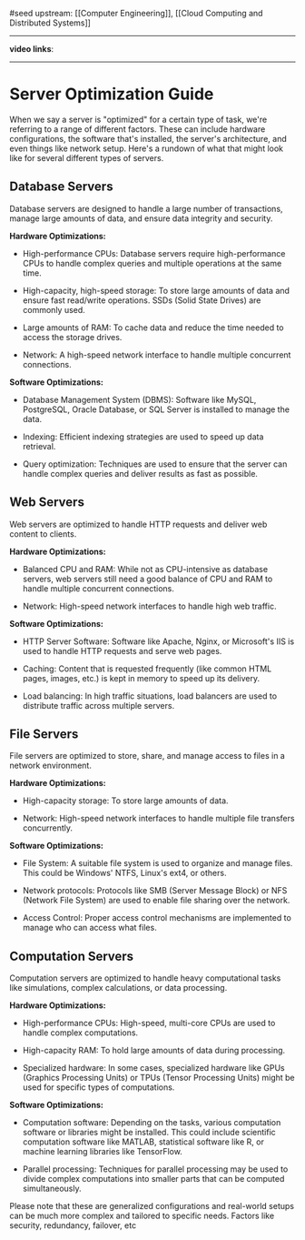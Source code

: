 
#seed 
upstream: [[Computer Engineering]], [[Cloud Computing and Distributed Systems]]

---

**video links**: 

---

# Server Optimization Guide

When we say a server is "optimized" for a certain type of task, we're referring to a range of different factors. These can include hardware configurations, the software that's installed, the server's architecture, and even things like network setup. Here's a rundown of what that might look like for several different types of servers.

## Database Servers

Database servers are designed to handle a large number of transactions, manage large amounts of data, and ensure data integrity and security. 

**Hardware Optimizations:**

- High-performance CPUs: Database servers require high-performance CPUs to handle complex queries and multiple operations at the same time.

- High-capacity, high-speed storage: To store large amounts of data and ensure fast read/write operations. SSDs (Solid State Drives) are commonly used.

- Large amounts of RAM: To cache data and reduce the time needed to access the storage drives.

- Network: A high-speed network interface to handle multiple concurrent connections.

**Software Optimizations:**

- Database Management System (DBMS): Software like MySQL, PostgreSQL, Oracle Database, or SQL Server is installed to manage the data.

- Indexing: Efficient indexing strategies are used to speed up data retrieval.

- Query optimization: Techniques are used to ensure that the server can handle complex queries and deliver results as fast as possible.

## Web Servers

Web servers are optimized to handle HTTP requests and deliver web content to clients. 

**Hardware Optimizations:**

- Balanced CPU and RAM: While not as CPU-intensive as database servers, web servers still need a good balance of CPU and RAM to handle multiple concurrent connections.

- Network: High-speed network interfaces to handle high web traffic.

**Software Optimizations:**

- HTTP Server Software: Software like Apache, Nginx, or Microsoft's IIS is used to handle HTTP requests and serve web pages.

- Caching: Content that is requested frequently (like common HTML pages, images, etc.) is kept in memory to speed up its delivery.

- Load balancing: In high traffic situations, load balancers are used to distribute traffic across multiple servers.

## File Servers

File servers are optimized to store, share, and manage access to files in a network environment.

**Hardware Optimizations:**

- High-capacity storage: To store large amounts of data.

- Network: High-speed network interfaces to handle multiple file transfers concurrently.

**Software Optimizations:**

- File System: A suitable file system is used to organize and manage files. This could be Windows' NTFS, Linux's ext4, or others.

- Network protocols: Protocols like SMB (Server Message Block) or NFS (Network File System) are used to enable file sharing over the network.

- Access Control: Proper access control mechanisms are implemented to manage who can access what files.

## Computation Servers

Computation servers are optimized to handle heavy computational tasks like simulations, complex calculations, or data processing.

**Hardware Optimizations:**

- High-performance CPUs: High-speed, multi-core CPUs are used to handle complex computations.

- High-capacity RAM: To hold large amounts of data during processing.

- Specialized hardware: In some cases, specialized hardware like GPUs (Graphics Processing Units) or TPUs (Tensor Processing Units) might be used for specific types of computations.

**Software Optimizations:**

- Computation software: Depending on the tasks, various computation software or libraries might be installed. This could include scientific computation software like MATLAB, statistical software like R, or machine learning libraries like TensorFlow.

- Parallel processing: Techniques for parallel processing may be used to divide complex computations into smaller parts that can be computed simultaneously.

Please note that these are generalized configurations and real-world setups can be much more complex and tailored to specific needs. Factors like security, redundancy, failover, etc 
